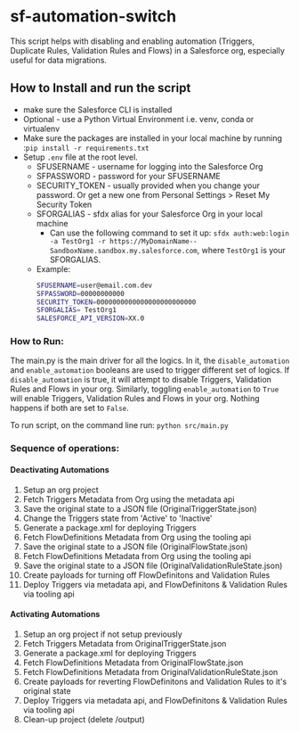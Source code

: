 # sf-automation-switch

This script helps with disabling and enabling automation (Triggers, Duplicate Rules, Validation Rules and Flows) in a Salesforce org, especially useful for data migrations.

## ****How to Install and run the script****
- make sure the Salesforce CLI is installed
- Optional - use a Python Virtual Environment i.e. venv, conda or virtualenv
- Make sure the packages are installed in your local machine by running :`pip install -r requirements.txt`
- Setup `.env` file at the root level. 
    - SFUSERNAME - username for logging into the Salesforce Org
    - SFPASSWORD - password for your SFUSERNAME
    - SECURITY_TOKEN -  usually provided when you change your password. Or get a new one from Personal Settings > Reset My Security Token
    - SFORGALIAS - sfdx alias for your Salesforce Org in your local machine
        - Can use the following command to set it up: `sfdx auth:web:login -a TestOrg1 -r https://MyDomainName--SandboxName.sandbox.my.salesforce.com`, where `TestOrg1` is your SFORGALIAS.
    - Example:
        ```bash
        SFUSERNAME=user@email.com.dev
        SFPASSWORD=00000000000
        SECURITY_TOKEN=0000000000000000000000000
        SFORGALIAS= TestOrg1
        SALESFORCE_API_VERSION=XX.0
        ```
### How to Run:
The main.py is the main driver for all the logics. In it, the `disable_automation` and `enable_automation` booleans are used to trigger different set of logics. If `disable_automation` is true, it will attempt to disable Triggers, Validation Rules and Flows in your org. Similarly, toggling `enable_automation`  to `True` will enable Triggers, Validation Rules and Flows in your org. Nothing happens if both are set to `False`.

To run script, on the command line run: `python src/main.py`

### Sequence of operations:
#### Deactivating Automations
1. Setup an org project
2. Fetch Triggers Metadata from Org using the metadata api
3. Save the original state to a JSON file (OriginalTriggerState.json)
4. Change the Triggers state from 'Active' to 'Inactive'
5. Generate a package.xml for deploying Triggers
6. Fetch FlowDefinitions Metadata from Org using the tooling api
7. Save the original state to a JSON file (OriginalFlowState.json)
8. Fetch FlowDefinitions Metadata from Org using the tooling api
9. Save the original state to a JSON file (OriginalValidationRuleState.json)
10. Create payloads for turning off FlowDefinitons and Validation Rules
11. Deploy Triggers via metadata api, and FlowDefinitons & Validation Rules via tooling api

#### Activating Automations
1. Setup an org project if not setup previously
2. Fetch Triggers Metadata from OriginalTriggerState.json 
3. Generate a package.xml for deploying Triggers
4. Fetch FlowDefinitions Metadata from OriginalFlowState.json
5. Fetch FlowDefinitions Metadata from OriginalValidationRuleState.json
6. Create payloads for reverting FlowDefinitons and Validation Rules to it's original state
7. Deploy Triggers via metadata api, and FlowDefinitons & Validation Rules via tooling api
8. Clean-up project (delete /output)
